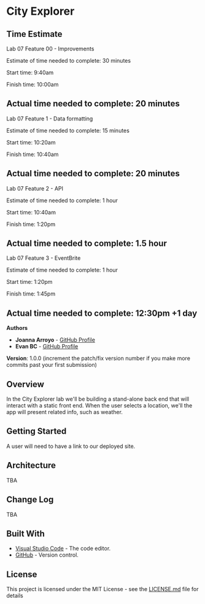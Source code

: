 # City Explorer

## Time Estimate

Lab 07 Feature 00 - Improvements

Estimate of time needed to complete: 30 minutes

Start time: 9:40am

Finish time: 10:00am

Actual time needed to complete: 20 minutes
-----
Lab 07 Feature 1 - Data formatting

Estimate of time needed to complete: 15 minutes

Start time: 10:20am

Finish time: 10:40am

Actual time needed to complete: 20 minutes
-----
Lab 07 Feature 2 - API

Estimate of time needed to complete: 1 hour

Start time: 10:40am

Finish time: 1:20pm

Actual time needed to complete: 1.5 hour
-----
Lab 07 Feature 3 - EventBrite

Estimate of time needed to complete: 1 hour

Start time: 1:20pm

Finish time: 1:45pm 

Actual time needed to complete: 12:30pm +1 day
-----


**Authors**

* **Joanna Arroyo** - [GitHub Profile](https://github.com/joannaarroyo)
* **Evan BC** - [GitHub Profile](https://github.com/EvanBC1)

**Version**: 1.0.0 (increment the patch/fix version number if you make more commits past your first submission)

## Overview
In the City Explorer lab we'll be building a stand-alone back end that will interact with a static front end. When the user selects a location, we'll the app will present related info, such as weather. 

## Getting Started
A user will need to have a link to our deployed site. 

## Architecture
TBA

## Change Log
TBA

## Built With

* [Visual Studio Code](https://code.visualstudio.com/) - The code editor.
* [GitHub](https://github.com/) -  Version control.


## License

This project is licensed under the MIT License - see the [LICENSE.md](LICENSE.md) file for details